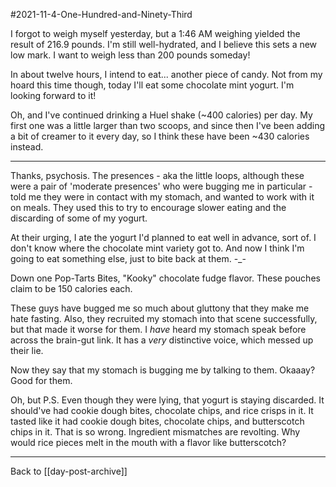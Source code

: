 #2021-11-4-One-Hundred-and-Ninety-Third

I forgot to weigh myself yesterday, but a 1:46 AM weighing yielded the result of 216.9 pounds.  I'm still well-hydrated, and I believe this sets a new low mark.  I want to weigh less than 200 pounds someday!

In about twelve hours, I intend to eat... another piece of candy.  Not from my hoard this time though, today I'll eat some chocolate mint yogurt.  I'm looking forward to it!

Oh, and I've continued drinking a Huel shake (~400 calories) per day.  My first one was a little larger than two scoops, and since then I've been adding a bit of creamer to it every day, so I think these have been ~430 calories instead.

---
Thanks, psychosis.  The presences - aka the little loops, although these were a pair of 'moderate presences' who were bugging me in particular - told me they were in contact with my stomach, and wanted to work with it on meals.  They used this to try to encourage slower eating and the discarding of some of my yogurt.

At their urging, I ate the yogurt I'd planned to eat well in advance, sort of.  I don't know where the chocolate mint variety got to.  And now I think I'm going to eat something else, just to bite back at them.  -_-

Down one Pop-Tarts Bites, "Kooky" chocolate fudge flavor.  These pouches claim to be 150 calories each.

These guys have bugged me so much about gluttony that they make me hate fasting.  Also, they recruited my stomach into that scene successfully, but that made it worse for them.  I *have* heard my stomach speak before across the brain-gut link.  It has a *very* distinctive voice, which messed up their lie.

Now they say that my stomach is bugging me by talking to them.  Okaaay?  Good for them.

Oh, but P.S.  Even though they were lying, that yogurt is staying discarded.  It should've had cookie dough bites, chocolate chips, and rice crisps in it.  It tasted like it had cookie dough bites, chocolate chips, and butterscotch chips in it.  That is so wrong.  Ingredient mismatches are revolting.  Why would rice pieces melt in the mouth with a flavor like butterscotch?

---
Back to [[day-post-archive]]
